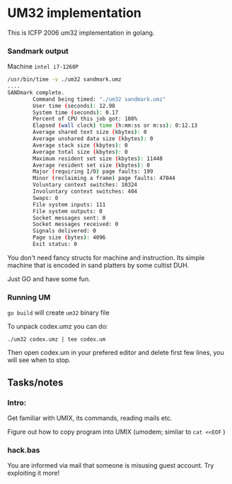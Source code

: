 # UM32 implementation

This is ICFP 2006 um32 implementation in golang.

### Sandmark output


Machine `intel i7-1260P`
```bash
/usr/bin/time -v ./um32 sandmark.umz
....
SANDmark complete.
        Command being timed: "./um32 sandmark.umz"
        User time (seconds): 12.98
        System time (seconds): 0.17
        Percent of CPU this job got: 108%
        Elapsed (wall clock) time (h:mm:ss or m:ss): 0:12.13
        Average shared text size (kbytes): 0
        Average unshared data size (kbytes): 0
        Average stack size (kbytes): 0
        Average total size (kbytes): 0
        Maximum resident set size (kbytes): 11448
        Average resident set size (kbytes): 0
        Major (requiring I/O) page faults: 199
        Minor (reclaiming a frame) page faults: 47044
        Voluntary context switches: 10324
        Involuntary context switches: 404
        Swaps: 0
        File system inputs: 111
        File system outputs: 0
        Socket messages sent: 0
        Socket messages received: 0
        Signals delivered: 0
        Page size (bytes): 4096
        Exit status: 0
```

You don't need fancy structs for machine and instruction. Its simple machine that is encoded in sand platters by some cultist DUH.

Just GO and have some fun.

### Running UM

`go build` will create `um32` binary file

To unpack codex.umz you can do:
```
./um32 codex.umz | tee codex.um
```

Then open codex.um in your prefered editor and delete first few lines, you will see when to stop.

## Tasks/notes
### Intro:

Get familiar with UMIX, its commands, reading mails etc.

Figure out how to copy program into UMIX (umodem; similar to `cat <<EOF` )

### hack.bas

You are informed via mail that someone is misusing guest account. Try exploiting it more!


